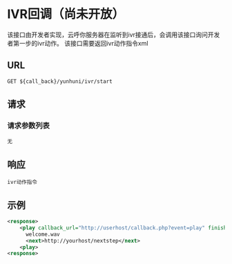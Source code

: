 # IVR回调（尚未开放）
<!-- toc -->

该接口由开发者实现，云呼你服务器在监听到ivr接通后，会调用该接口询问开发者第一步的ivr动作。
该接口需要返回ivr动作指令xml

## URL

```
GET ${call_back}/yunhuni/ivr/start
```

## 请求

### 请求参数列表
	无

## 响应
	ivr动作指令

## 示例

```xml
<response>
    <play callback_url="http://userhost/callback.php?event=play" finish_keys="#">
      welcome.wav
      <next>http://yourhost/nextstep</next>
    <play>
<response>
```
